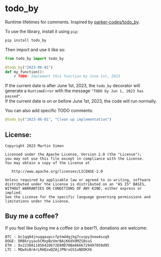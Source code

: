 # todo_by

Runtime lifetimes for comments. Inspired by
[parker-codes/todo_by](https://github.com/parker-codes/todo_by).

To use the library, install it using `pip`:


```bash
pip install todo_by
```

Then import and use it like so:

```python
from todo_by import todo_by

@todo_by("2023-06-01")
def my_function():
    # TODO: Implement this function by June 1st, 2023
```
If the current date is after June 1st, 2023, the `todo_by` decorator will
generate a `RuntimeError` with the message `"TODO by Jun 1, 2023 has passed"`.  
If the current date is on or before June 1st, 2023, the code will run normally.

You can also add specific TODO comments:

```python
@todo_by("2023-06-01", "Clean up implementation")
```

## License:

```
Copyright 2023 Martin Simon

Licensed under the Apache License, Version 2.0 (the "License");
you may not use this file except in compliance with the License.
You may obtain a copy of the License at

   http://www.apache.org/licenses/LICENSE-2.0

Unless required by applicable law or agreed to in writing, software
distributed under the License is distributed on an "AS IS" BASIS,
WITHOUT WARRANTIES OR CONDITIONS OF ANY KIND, either express or implied.
See the License for the specific language governing permissions and
limitations under the License.
```

## Buy me a coffee?

If you feel like buying me a coffee (or a beer?), donations are welcome:

```
BTC : bc1qq04jnuqqavpccfptmddqjkg7cuspy3new4sxq9
DOGE: DRBkryyau5CMxpBzVmrBAjK6dVdMZSBsuS
ETH : 0x2238A11856428b72E80D70Be8666729497059d95
LTC : MQwXsBrArLRHQzwQZAjJPNrxGS1uNDDKX6
```
